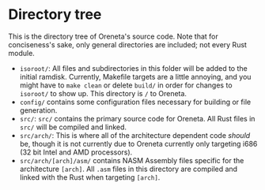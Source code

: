 # Directory tree
This is the directory tree of Oreneta's source code. Note that for conciseness's sake, only general directories are included; not every Rust module.
+ `isoroot/`: All files and subdirectories in this folder will be added to the initial ramdisk. Currently, Makefile targets are a little annoying, and you might have to `make clean` or delete `build/` in order for changes to `isoroot/` to show up. This directory is `/` to Oreneta.
+ `config/` contains some configuration files necessary for building or file generation.
+ `src/`: `src/` contains the primary source code for Oreneta. All Rust files in `src/` will be compiled and linked.
+ `src/arch/`: This is where all of the architecture dependent code _should_ be, though it is not currently due to Oreneta currently only targeting i686 (32 bit Intel and AMD processors).
+ `src/arch/[arch]/asm/` contains NASM Assembly files specific for the architecture `[arch]`. All `.asm` files in this directory are compiled and linked with the Rust when targeting `[arch]`.